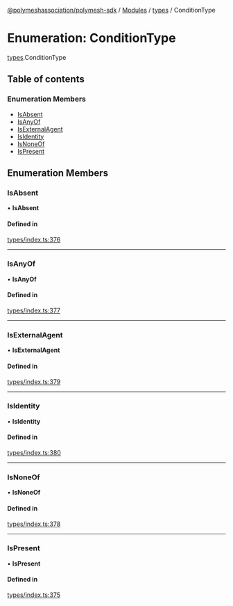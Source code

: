 [@polymeshassociation/polymesh-sdk](../README.md) / [Modules](../modules.md) / [types](../modules/types.md) / ConditionType

# Enumeration: ConditionType

[types](../modules/types.md).ConditionType

## Table of contents

### Enumeration Members

- [IsAbsent](types.ConditionType.md#isabsent)
- [IsAnyOf](types.ConditionType.md#isanyof)
- [IsExternalAgent](types.ConditionType.md#isexternalagent)
- [IsIdentity](types.ConditionType.md#isidentity)
- [IsNoneOf](types.ConditionType.md#isnoneof)
- [IsPresent](types.ConditionType.md#ispresent)

## Enumeration Members

### IsAbsent

• **IsAbsent**

#### Defined in

[types/index.ts:376](https://github.com/PolymathNetwork/polymesh-sdk/blob/31dfa0dc/src/types/index.ts#L376)

___

### IsAnyOf

• **IsAnyOf**

#### Defined in

[types/index.ts:377](https://github.com/PolymathNetwork/polymesh-sdk/blob/31dfa0dc/src/types/index.ts#L377)

___

### IsExternalAgent

• **IsExternalAgent**

#### Defined in

[types/index.ts:379](https://github.com/PolymathNetwork/polymesh-sdk/blob/31dfa0dc/src/types/index.ts#L379)

___

### IsIdentity

• **IsIdentity**

#### Defined in

[types/index.ts:380](https://github.com/PolymathNetwork/polymesh-sdk/blob/31dfa0dc/src/types/index.ts#L380)

___

### IsNoneOf

• **IsNoneOf**

#### Defined in

[types/index.ts:378](https://github.com/PolymathNetwork/polymesh-sdk/blob/31dfa0dc/src/types/index.ts#L378)

___

### IsPresent

• **IsPresent**

#### Defined in

[types/index.ts:375](https://github.com/PolymathNetwork/polymesh-sdk/blob/31dfa0dc/src/types/index.ts#L375)
